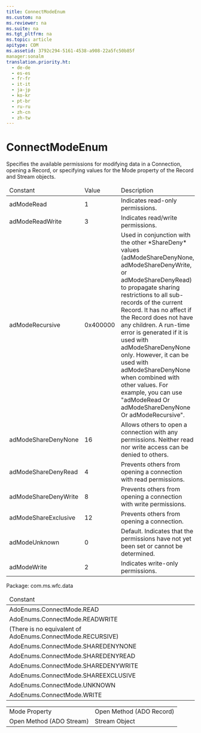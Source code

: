 ```yaml
---
title: ConnectModeEnum
ms.custom: na
ms.reviewer: na
ms.suite: na
ms.tgt_pltfrm: na
ms.topic: article
apitype: COM
ms.assetid: 3792c294-5161-4538-a908-22a5fc50b85f
manager:sonalm
translation.priority.ht: 
  - de-de
  - es-es
  - fr-fr
  - it-it
  - ja-jp
  - ko-kr
  - pt-br
  - ru-ru
  - zh-cn
  - zh-tw
---
```

# ConnectModeEnum
<?xml version="1.0" encoding="utf-8"?>
<developerReferenceWithoutSyntaxDocument xmlns="http://ddue.schemas.microsoft.com/authoring/2003/5" xmlns:xlink="http://www.w3.org/1999/xlink" xmlns:xsi="http://www.w3.org/2001/XMLSchema-instance" xsi:schemaLocation="http://ddue.schemas.microsoft.com/authoring/2003/5 http://dduestorage.blob.core.windows.net/ddueschema/developer.xsd">
  <introduction>
    <para>Specifies the available permissions for modifying data in a <legacyLink xlink:href="ef6b1824-5b12-43db-89d7-8f3d13896d4d">Connection</legacyLink>, opening a <legacyLink xlink:href="db83ed2c-a8e3-460c-8682-64667e4d5d01">Record</legacyLink>, or specifying values for the <legacyLink xlink:href="808661eb-0d7c-4e6d-8e40-9dc3bef3d77a">Mode</legacyLink> property of the <legacyBold>Record</legacyBold> and <legacyLink xlink:href="0514531f-009d-4519-abc3-d727014a39f1">Stream</legacyLink> objects.</para>
    <table xmlns:caps="http://schemas.microsoft.com/build/caps/2013/11">
      <thead>
        <tr>
          <TD>
            <para>Constant</para>
          </TD>
          <TD>
            <para>Value</para>
          </TD>
          <TD>
            <para>Description</para>
          </TD>
        </tr>
      </thead>
      <tbody>
        <tr>
          <TD>
            <para>
              <legacyBold>adModeRead</legacyBold>
            </para>
          </TD>
          <TD>
            <para>1</para>
          </TD>
          <TD>
            <para>Indicates read-only permissions.</para>
          </TD>
        </tr>
        <tr>
          <TD>
            <para>
              <legacyBold>adModeReadWrite</legacyBold>
            </para>
          </TD>
          <TD>
            <para>3</para>
          </TD>
          <TD>
            <para>Indicates read/write permissions.</para>
          </TD>
        </tr>
        <tr>
          <TD>
            <para>
              <legacyBold>adModeRecursive</legacyBold>
            </para>
          </TD>
          <TD>
            <para>0x400000</para>
          </TD>
          <TD>
            <para>Used in conjunction with the other <legacyItalic>*ShareDeny*</legacyItalic> values (<legacyBold>adModeShareDenyNone</legacyBold>, <legacyBold>adModeShareDenyWrite</legacyBold>, or <legacyBold>adModeShareDenyRead</legacyBold>) to propagate sharing restrictions to all sub-records of the current <legacyBold>Record</legacyBold>. It has no affect if the <legacyBold>Record</legacyBold> does not have any children. A run-time error is generated if it is used with <legacyBold>adModeShareDenyNone</legacyBold> only. However, it can be used with <legacyBold>adModeShareDenyNone</legacyBold> when combined with other values. For example, you can use "<legacyBold>adModeRead</legacyBold> Or <legacyBold>adModeShareDenyNone</legacyBold> Or <legacyBold>adModeRecursive</legacyBold>".</para>
          </TD>
        </tr>
        <tr>
          <TD>
            <para>
              <legacyBold>adModeShareDenyNone</legacyBold>
            </para>
          </TD>
          <TD>
            <para>16</para>
          </TD>
          <TD>
            <para>Allows others to open a connection with any permissions. Neither read nor write access can be denied to others.</para>
          </TD>
        </tr>
        <tr>
          <TD>
            <para>
              <legacyBold>adModeShareDenyRead</legacyBold>
            </para>
          </TD>
          <TD>
            <para>4</para>
          </TD>
          <TD>
            <para>Prevents others from opening a connection with read permissions.</para>
          </TD>
        </tr>
        <tr>
          <TD>
            <para>
              <legacyBold>adModeShareDenyWrite</legacyBold>
            </para>
          </TD>
          <TD>
            <para>8</para>
          </TD>
          <TD>
            <para>Prevents others from opening a connection with write permissions.</para>
          </TD>
        </tr>
        <tr>
          <TD>
            <para>
              <legacyBold>adModeShareExclusive</legacyBold>
            </para>
          </TD>
          <TD>
            <para>12</para>
          </TD>
          <TD>
            <para>Prevents others from opening a connection.</para>
          </TD>
        </tr>
        <tr>
          <TD>
            <para>
              <legacyBold>adModeUnknown</legacyBold>
            </para>
          </TD>
          <TD>
            <para>0</para>
          </TD>
          <TD>
            <para>Default. Indicates that the permissions have not yet been set or cannot be determined.</para>
          </TD>
        </tr>
        <tr>
          <TD>
            <para>
              <legacyBold>adModeWrite</legacyBold>
            </para>
          </TD>
          <TD>
            <para>2</para>
          </TD>
          <TD>
            <para>Indicates write-only permissions.</para>
          </TD>
        </tr>
      </tbody>
    </table>
  </introduction>
  <section>
    <title>ADO/WFC Equivalent</title>
    <content>
      <para>Package: <legacyBold>com.ms.wfc.data</legacyBold></para>
      <table xmlns:caps="http://schemas.microsoft.com/build/caps/2013/11">
        <thead>
          <tr>
            <TD>
              <para>Constant</para>
            </TD>
          </tr>
        </thead>
        <tbody>
          <tr>
            <TD>
              <para>AdoEnums.ConnectMode.READ</para>
            </TD>
          </tr>
          <tr>
            <TD>
              <para>AdoEnums.ConnectMode.READWRITE</para>
            </TD>
          </tr>
          <tr>
            <TD>
              <para>(There is no equivalent of AdoEnums.ConnectMode.RECURSIVE)</para>
            </TD>
          </tr>
          <tr>
            <TD>
              <para>AdoEnums.ConnectMode.SHAREDENYNONE</para>
            </TD>
          </tr>
          <tr>
            <TD>
              <para>AdoEnums.ConnectMode.SHAREDENYREAD</para>
            </TD>
          </tr>
          <tr>
            <TD>
              <para>AdoEnums.ConnectMode.SHAREDENYWRITE</para>
            </TD>
          </tr>
          <tr>
            <TD>
              <para>AdoEnums.ConnectMode.SHAREEXCLUSIVE</para>
            </TD>
          </tr>
          <tr>
            <TD>
              <para>AdoEnums.ConnectMode.UNKNOWN</para>
            </TD>
          </tr>
          <tr>
            <TD>
              <para>AdoEnums.ConnectMode.WRITE</para>
            </TD>
          </tr>
        </tbody>
      </table>
    </content>
  </section>
  <section>
    <title>Applies To</title>
    <content>
      <table xmlns:caps="http://schemas.microsoft.com/build/caps/2013/11">
        <tbody>
          <tr>
            <TD>
              <para>
                <link xlink:href="808661eb-0d7c-4e6d-8e40-9dc3bef3d77a">Mode Property</link>
              </para>
            </TD>
            <TD>
              <para>
                <link xlink:href="ab79a623-88a9-40b6-a017-a658bf19b778">Open Method (ADO Record)</link>
              </para>
            </TD>
          </tr>
          <tr>
            <TD>
              <para>
                <link xlink:href="d26f48fb-904e-4932-a245-3b4332ca1600">Open Method (ADO Stream)</link>
              </para>
            </TD>
            <TD>
              <para>
                <link xlink:href="0514531f-009d-4519-abc3-d727014a39f1">Stream Object</link>
              </para>
            </TD>
          </tr>
        </tbody>
      </table>
    </content>
  </section>
  <relatedTopics />
</developerReferenceWithoutSyntaxDocument>